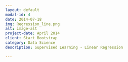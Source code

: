 ```yaml
---
layout: default
modal-id: 4
date: 2014-07-18
img: Regression_line.png
alt: image-alt
project-date: April 2014
client: Start Bootstrap
category: Data Science
description: Supervised Learning - Linear Regression

---
```

